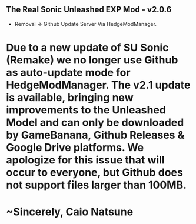 ## The Real Sonic Unleashed EXP Mod - v2.0.6

- Removal → Github Update Server Via HedgeModManager.

# Due to a new update of SU Sonic (Remake) we no longer use Github as auto-update mode for HedgeModManager. The v2.1 update is available, bringing new improvements to the Unleashed Model and can only be downloaded by GameBanana, Github Releases & Google Drive platforms. We apologize for this issue that will occur to everyone, but Github does not support files larger than 100MB.
  
  # ~Sincerely, Caio Natsune

